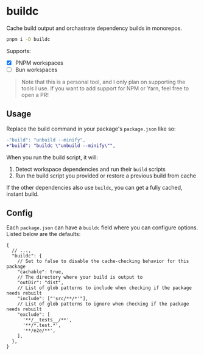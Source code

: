 # buildc

Cache build output and orchastrate dependency builds in monorepos.

```sh
pnpm i -D buildc
```

Supports:

- [x] PNPM workspaces
- [ ] Bun workspaces

> Note that this is a personal tool, and I only plan on supporting the tools I use. If you want to add support for NPM or Yarn, feel free to open a PR!

## Usage

Replace the build command in your package's `package.json` like so:

```diff
-"build": "unbuild --minify",
+"build": "buildc \"unbuild --minify\"",
```

When you run the build script, it will:

1. Detect workspace dependencies and run their `build` scripts
2. Run the build script you provided or restore a previous build from cache

If the other dependencies also use `buildc`, you can get a fully cached, instant build.

## Config

Each `package.json` can have a `buildc` field where you can configure options. Listed below are the defaults:

```jsonc
{
  // ...,
  "buildc": {
    // Set to false to disable the cache-checking behavior for this package
    "cachable": true,
    // The directory where your build is output to
    "outDir": "dist",
    // List of glob patterns to include when checking if the package needs rebuilt
    "include": ["'src/**/*'"],
    // List of glob patterns to ignore when checking if the package needs rebuilt
    "exclude": [
      '**/__tests__/**',
      '**/*.test.*',
      '**/e2e/**',
    ],
  },
}
```
